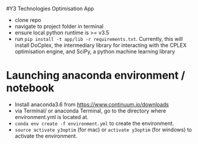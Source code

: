 #Y3 Technologies Optimisation App

- clone repo
- navigate to project folder in terminal
- ensure local python runtime is >= v3.5
- run `pip install -t app/lib -r requirements.txt`. Currently, this will install DoCplex, the intermediary library for interacting with the CPLEX optimisation engine, and SciPy, a python machine learning library


# Launching anaconda environment / notebook
- Install anaconda3.6 from https://www.continuum.io/downloads
- via Terminal/ or anaconda Terminal, go to the directory where environment.yml is located at.
- ```conda env create -f environment.yml``` to create the environment.
- ```source activate y3optim``` (for mac) or ```activate y3optim``` (for windows) to activate the environment.
